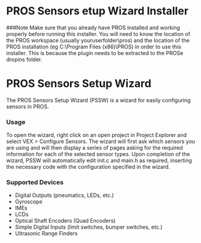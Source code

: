 # PROS Sensors etup Wizard Installer

###Note
Make sure that you already have PROS installed and working properly before running this installer. You will need to know the location of the PROS workspace (usually youruserfolder\pros) and the location of the PROS installation (eg C:\Program Files (x86)\PROS) in order to use this installer. This is because the plugin needs to be extracted to the PROSe dropins folder.

PROS Sensors Setup Wizard
=========================
The PROS Sensors Setup Wizard (PSSW) is a wizard for easily configuring sensors in PROS.
### Usage
To open the wizard, right click on an open project in Project Explorer and select VEX > Configure Sensors.
The wizard will first ask which sensors you are using and will then display a series of pages asking for the required information for each of the selected sensor types. Upon completion of the wizard, PSSW will automatically edit init.c and main.h as required, inserting the necessary code with the configuration specified in the wizard.

### Supported Devices
* Digital Outputs (pneumatics, LEDs, etc.)
* Gyroscope
* IMEs
* LCDs
* Optical Shaft Encoders (Quad Encoders)
* Simple Digital Inputs (limit switches, bumper switches, etc.)
* Ultrasonic Range Finders
